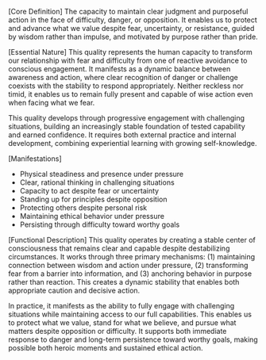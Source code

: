 [Core Definition]
The capacity to maintain clear judgment and purposeful action in the face of difficulty, danger, or opposition. It enables us to protect and advance what we value despite fear, uncertainty, or resistance, guided by wisdom rather than impulse, and motivated by purpose rather than pride.

[Essential Nature]
This quality represents the human capacity to transform our relationship with fear and difficulty from one of reactive avoidance to conscious engagement. It manifests as a dynamic balance between awareness and action, where clear recognition of danger or challenge coexists with the stability to respond appropriately. Neither reckless nor timid, it enables us to remain fully present and capable of wise action even when facing what we fear.

This quality develops through progressive engagement with challenging situations, building an increasingly stable foundation of tested capability and earned confidence. It requires both external practice and internal development, combining experiential learning with growing self-knowledge.

[Manifestations]
- Physical steadiness and presence under pressure
- Clear, rational thinking in challenging situations
- Capacity to act despite fear or uncertainty
- Standing up for principles despite opposition
- Protecting others despite personal risk
- Maintaining ethical behavior under pressure
- Persisting through difficulty toward worthy goals

[Functional Description]
This quality operates by creating a stable center of consciousness that remains clear and capable despite destabilizing circumstances. It works through three primary mechanisms: (1) maintaining connection between wisdom and action under pressure, (2) transforming fear from a barrier into information, and (3) anchoring behavior in purpose rather than reaction. This creates a dynamic stability that enables both appropriate caution and decisive action.

In practice, it manifests as the ability to fully engage with challenging situations while maintaining access to our full capabilities. This enables us to protect what we value, stand for what we believe, and pursue what matters despite opposition or difficulty. It supports both immediate response to danger and long-term persistence toward worthy goals, making possible both heroic moments and sustained ethical action.